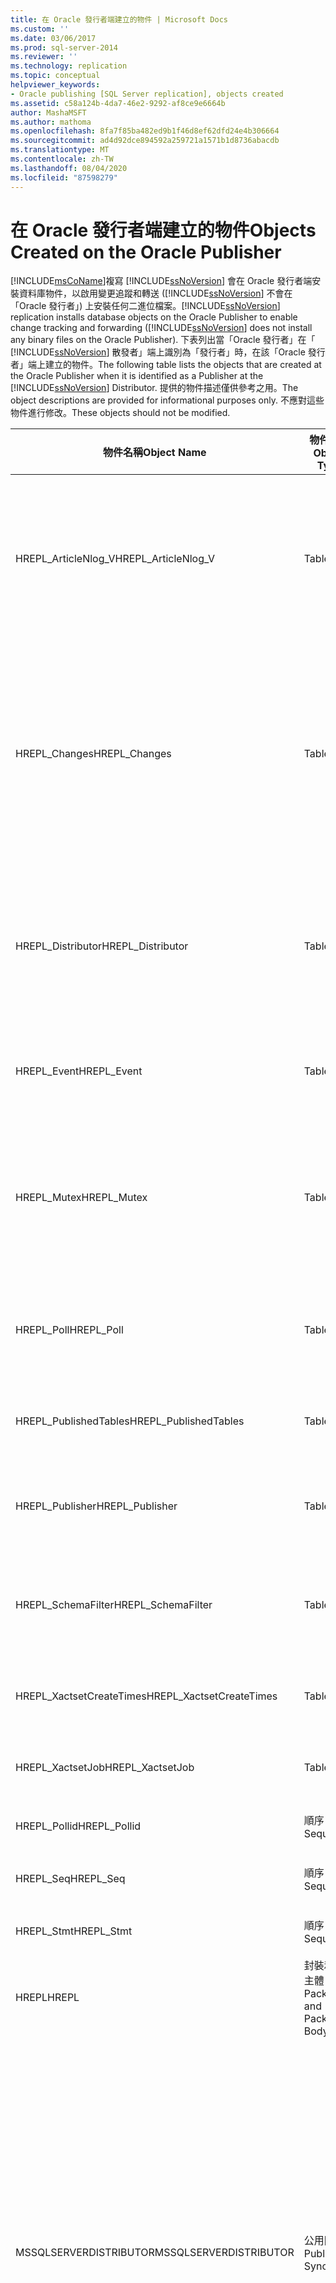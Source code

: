 ```yaml
---
title: 在 Oracle 發行者端建立的物件 | Microsoft Docs
ms.custom: ''
ms.date: 03/06/2017
ms.prod: sql-server-2014
ms.reviewer: ''
ms.technology: replication
ms.topic: conceptual
helpviewer_keywords:
- Oracle publishing [SQL Server replication], objects created
ms.assetid: c58a124b-4da7-46e2-9292-af8ce9e6664b
author: MashaMSFT
ms.author: mathoma
ms.openlocfilehash: 8fa7f85ba482ed9b1f46d8ef62dfd24e4b306664
ms.sourcegitcommit: ad4d92dce894592a259721a1571b1d8736abacdb
ms.translationtype: MT
ms.contentlocale: zh-TW
ms.lasthandoff: 08/04/2020
ms.locfileid: "87598279"
---
```

# <a name="objects-created-on-the-oracle-publisher"></a><span data-ttu-id="06630-102">在 Oracle 發行者端建立的物件</span><span class="sxs-lookup"><span data-stu-id="06630-102">Objects Created on the Oracle Publisher</span></span>
  [!INCLUDE[msCoName](../../../includes/msconame-md.md)]<span data-ttu-id="06630-103">複寫 [!INCLUDE[ssNoVersion](../../../includes/ssnoversion-md.md)] 會在 Oracle 發行者端安裝資料庫物件，以啟用變更追蹤和轉送 ([!INCLUDE[ssNoVersion](../../../includes/ssnoversion-md.md)] 不會在「Oracle 發行者」) 上安裝任何二進位檔案。</span><span class="sxs-lookup"><span data-stu-id="06630-103">[!INCLUDE[ssNoVersion](../../../includes/ssnoversion-md.md)] replication installs database objects on the Oracle Publisher to enable change tracking and forwarding ([!INCLUDE[ssNoVersion](../../../includes/ssnoversion-md.md)] does not install any binary files on the Oracle Publisher).</span></span> <span data-ttu-id="06630-104">下表列出當「Oracle 發行者」在「 [!INCLUDE[ssNoVersion](../../../includes/ssnoversion-md.md)] 散發者」端上識別為「發行者」時，在該「Oracle 發行者」端上建立的物件。</span><span class="sxs-lookup"><span data-stu-id="06630-104">The following table lists the objects that are created at the Oracle Publisher when it is identified as a Publisher at the [!INCLUDE[ssNoVersion](../../../includes/ssnoversion-md.md)] Distributor.</span></span> <span data-ttu-id="06630-105">提供的物件描述僅供參考之用。</span><span class="sxs-lookup"><span data-stu-id="06630-105">The object descriptions are provided for informational purposes only.</span></span> <span data-ttu-id="06630-106">不應對這些物件進行修改。</span><span class="sxs-lookup"><span data-stu-id="06630-106">These objects should not be modified.</span></span>  
  
|<span data-ttu-id="06630-107">物件名稱</span><span class="sxs-lookup"><span data-stu-id="06630-107">Object Name</span></span>|<span data-ttu-id="06630-108">物件類型</span><span class="sxs-lookup"><span data-stu-id="06630-108">Object Type</span></span>|<span data-ttu-id="06630-109">描述</span><span class="sxs-lookup"><span data-stu-id="06630-109">Description</span></span>|  
|-----------------|-----------------|-----------------|  
|<span data-ttu-id="06630-110">HREPL_ArticleNlog_V</span><span class="sxs-lookup"><span data-stu-id="06630-110">HREPL_ArticleNlog_V</span></span>|<span data-ttu-id="06630-111">Table</span><span class="sxs-lookup"><span data-stu-id="06630-111">Table</span></span>|<span data-ttu-id="06630-112">用於儲存已發行資料表進行變更時的資訊之變更追蹤資料表。</span><span class="sxs-lookup"><span data-stu-id="06630-112">Change tracking table used to store information as changes are made to the published table.</span></span> <span data-ttu-id="06630-113">每個已發行資料表都會建立變更追蹤資料表。</span><span class="sxs-lookup"><span data-stu-id="06630-113">A change tracking table is created for each published table.</span></span>|  
|<span data-ttu-id="06630-114">HREPL_Changes</span><span class="sxs-lookup"><span data-stu-id="06630-114">HREPL_Changes</span></span>|<span data-ttu-id="06630-115">Table</span><span class="sxs-lookup"><span data-stu-id="06630-115">Table</span></span>|<span data-ttu-id="06630-116">Xactset 作業內部用於決定等待被指派至交易集之變更數量的資料表。</span><span class="sxs-lookup"><span data-stu-id="06630-116">Table used internally by the Xactset Job to determine the number of changes waiting to be assigned to a transaction set.</span></span> <span data-ttu-id="06630-117">如需此作業的詳細資訊，請參閱 [Oracle 發行者的效能微調](performance-tuning-for-oracle-publishers.md)。</span><span class="sxs-lookup"><span data-stu-id="06630-117">For more information about this job, see [Performance Tuning for Oracle Publishers](performance-tuning-for-oracle-publishers.md).</span></span>|  
|<span data-ttu-id="06630-118">HREPL_Distributor</span><span class="sxs-lookup"><span data-stu-id="06630-118">HREPL_Distributor</span></span>|<span data-ttu-id="06630-119">Table</span><span class="sxs-lookup"><span data-stu-id="06630-119">Table</span></span>|<span data-ttu-id="06630-120">用於維護與「Oracle 發行者」相關的「 [!INCLUDE[ssNoVersion](../../../includes/ssnoversion-md.md)] 散發者」資訊之散發者狀態資料表。</span><span class="sxs-lookup"><span data-stu-id="06630-120">Distributor status table used to maintain information about the [!INCLUDE[ssNoVersion](../../../includes/ssnoversion-md.md)] Distributor associated with the Oracle Publisher.</span></span>|  
|<span data-ttu-id="06630-121">HREPL_Event</span><span class="sxs-lookup"><span data-stu-id="06630-121">HREPL_Event</span></span>|<span data-ttu-id="06630-122">Table</span><span class="sxs-lookup"><span data-stu-id="06630-122">Table</span></span>|<span data-ttu-id="06630-123">用於同步處理快照集和資料列計數要求的事件資料表。</span><span class="sxs-lookup"><span data-stu-id="06630-123">Event table used for synchronizing snapshots and row count requests.</span></span>|  
|<span data-ttu-id="06630-124">HREPL_Mutex</span><span class="sxs-lookup"><span data-stu-id="06630-124">HREPL_Mutex</span></span>|<span data-ttu-id="06630-125">Table</span><span class="sxs-lookup"><span data-stu-id="06630-125">Table</span></span>|<span data-ttu-id="06630-126">用於確保「記錄讀取器代理程式」和資料庫作業未同時執行 Oracle 封裝程序 PopulatePollTable 的資料表。</span><span class="sxs-lookup"><span data-stu-id="06630-126">Table used to ensure that the Oracle package procedure PopulatePollTable is not executed concurrently by both the Log Reader Agent and the database job.</span></span>|  
|<span data-ttu-id="06630-127">HREPL_Poll</span><span class="sxs-lookup"><span data-stu-id="06630-127">HREPL_Poll</span></span>|<span data-ttu-id="06630-128">Table</span><span class="sxs-lookup"><span data-stu-id="06630-128">Table</span></span>|<span data-ttu-id="06630-129">用於識別與已發行資料表數組變更相關之記錄資料表項目的資料表。</span><span class="sxs-lookup"><span data-stu-id="06630-129">Table used to identify log table entries associated with sets of changes to published tables.</span></span>|  
|<span data-ttu-id="06630-130">HREPL_PublishedTables</span><span class="sxs-lookup"><span data-stu-id="06630-130">HREPL_PublishedTables</span></span>|<span data-ttu-id="06630-131">Table</span><span class="sxs-lookup"><span data-stu-id="06630-131">Table</span></span>|<span data-ttu-id="06630-132">包含異動複寫中各發行項之項目的資料表。</span><span class="sxs-lookup"><span data-stu-id="06630-132">Table containing an entry for each article in a transactional publication.</span></span>|  
|<span data-ttu-id="06630-133">HREPL_Publisher</span><span class="sxs-lookup"><span data-stu-id="06630-133">HREPL_Publisher</span></span>|<span data-ttu-id="06630-134">Table</span><span class="sxs-lookup"><span data-stu-id="06630-134">Table</span></span>|<span data-ttu-id="06630-135">用於維護「發行者」特定資訊的發行者狀態資料表。</span><span class="sxs-lookup"><span data-stu-id="06630-135">Publisher status table used for maintaining Publisher specific information.</span></span>|  
|<span data-ttu-id="06630-136">HREPL_SchemaFilter</span><span class="sxs-lookup"><span data-stu-id="06630-136">HREPL_SchemaFilter</span></span>|<span data-ttu-id="06630-137">Table</span><span class="sxs-lookup"><span data-stu-id="06630-137">Table</span></span>|<span data-ttu-id="06630-138">包含透過「新增發行集精靈」發行時未顯示之結構描述的資料表。</span><span class="sxs-lookup"><span data-stu-id="06630-138">Table containing schemas that are not displayed when publishing through the New Publication Wizard.</span></span>|  
|<span data-ttu-id="06630-139">HREPL_XactsetCreateTimes</span><span class="sxs-lookup"><span data-stu-id="06630-139">HREPL_XactsetCreateTimes</span></span>|<span data-ttu-id="06630-140">Table</span><span class="sxs-lookup"><span data-stu-id="06630-140">Table</span></span>|<span data-ttu-id="06630-141">識別各交易集相關的建立時間之資料表。</span><span class="sxs-lookup"><span data-stu-id="06630-141">Table identifying the create time associated with each transaction set.</span></span>|  
|<span data-ttu-id="06630-142">HREPL_XactsetJob</span><span class="sxs-lookup"><span data-stu-id="06630-142">HREPL_XactsetJob</span></span>|<span data-ttu-id="06630-143">Table</span><span class="sxs-lookup"><span data-stu-id="06630-143">Table</span></span>|<span data-ttu-id="06630-144">含有 Xactset 作業目前參數設定的資料表。</span><span class="sxs-lookup"><span data-stu-id="06630-144">Table with current parameter settings for the Xactset Job.</span></span>|  
|<span data-ttu-id="06630-145">HREPL_Pollid</span><span class="sxs-lookup"><span data-stu-id="06630-145">HREPL_Pollid</span></span>|<span data-ttu-id="06630-146">順序</span><span class="sxs-lookup"><span data-stu-id="06630-146">Sequence</span></span>|<span data-ttu-id="06630-147">用於產生輪詢 ID 的順序。</span><span class="sxs-lookup"><span data-stu-id="06630-147">Sequence used to generate poll IDs.</span></span>|  
|<span data-ttu-id="06630-148">HREPL_Seq</span><span class="sxs-lookup"><span data-stu-id="06630-148">HREPL_Seq</span></span>|<span data-ttu-id="06630-149">順序</span><span class="sxs-lookup"><span data-stu-id="06630-149">Sequence</span></span>|<span data-ttu-id="06630-150">用於排序變更命令的順序。</span><span class="sxs-lookup"><span data-stu-id="06630-150">Sequence used to order change commands.</span></span>|  
|<span data-ttu-id="06630-151">HREPL_Stmt</span><span class="sxs-lookup"><span data-stu-id="06630-151">HREPL_Stmt</span></span>|<span data-ttu-id="06630-152">順序</span><span class="sxs-lookup"><span data-stu-id="06630-152">Sequence</span></span>|<span data-ttu-id="06630-153">用於產生陳述式 ID 的順序。</span><span class="sxs-lookup"><span data-stu-id="06630-153">Sequence used to generate statement IDs.</span></span>|  
|<span data-ttu-id="06630-154">HREPL</span><span class="sxs-lookup"><span data-stu-id="06630-154">HREPL</span></span>|<span data-ttu-id="06630-155">封裝和封裝主體</span><span class="sxs-lookup"><span data-stu-id="06630-155">Package and Package Body</span></span>|<span data-ttu-id="06630-156">在「發行者」端建立的「發行者」支援程式碼封裝。</span><span class="sxs-lookup"><span data-stu-id="06630-156">Package of Publisher support code that is created at the Publisher.</span></span>|  
|<span data-ttu-id="06630-157">MSSQLSERVERDISTRIBUTOR</span><span class="sxs-lookup"><span data-stu-id="06630-157">MSSQLSERVERDISTRIBUTOR</span></span>|<span data-ttu-id="06630-158">公用同義字</span><span class="sxs-lookup"><span data-stu-id="06630-158">Public Synonym</span></span>|<span data-ttu-id="06630-159">HREPL_Distributor 資料表的公用同義字。</span><span class="sxs-lookup"><span data-stu-id="06630-159">Public synonym for the HREPL_Distributor table.</span></span> <span data-ttu-id="06630-160">如果將「散發者」設定為與「Oracle 發行者」搭配使用，並且此公用同義字已存在於資料庫中，則系統將會卸除並重新建立此公用同義字。</span><span class="sxs-lookup"><span data-stu-id="06630-160">If you configure a Distributor to use with an Oracle Publisher, and this synonym already exists in the database, it is dropped and recreated.</span></span><br /><br /> <span data-ttu-id="06630-161">使用 [CASCADE] 選項卸除公用同義字和設定的 Oracle 複寫使用者，將會從「Oracle 發行者」端移除所有複寫物件。</span><span class="sxs-lookup"><span data-stu-id="06630-161">Dropping the public synonym and the configured Oracle replication user with the CASCADE option removes all replication objects from the Oracle Publisher.</span></span>|  
|<span data-ttu-id="06630-162">HREPL_Len_I_J_K</span><span class="sxs-lookup"><span data-stu-id="06630-162">HREPL_Len_I_J_K</span></span>|<span data-ttu-id="06630-163">函式</span><span class="sxs-lookup"><span data-stu-id="06630-163">Function</span></span>|<span data-ttu-id="06630-164">在 Oracle 發行封裝程式碼之外定義的函數，可用於查詢 LONG 資料行的長度 (為具有已發行 LONG 資料行的資料表產生參數化命令時使用)。</span><span class="sxs-lookup"><span data-stu-id="06630-164">Function defined outside the Oracle publishing package code, used to query for the length of a LONG column (used when generating parameterized commands for tables with published LONG columns).</span></span> <span data-ttu-id="06630-165">系統會為每個具有 LONG 資料行的已發行資料表產生函數。</span><span class="sxs-lookup"><span data-stu-id="06630-165">A function is created for each published table with a LONG column.</span></span>|  
|<span data-ttu-id="06630-166">HREPL_DropPublisher</span><span class="sxs-lookup"><span data-stu-id="06630-166">HREPL_DropPublisher</span></span>|<span data-ttu-id="06630-167">程序</span><span class="sxs-lookup"><span data-stu-id="06630-167">Procedure</span></span>|<span data-ttu-id="06630-168">在 Oracle 發行封裝程式碼之外定義的程序，可用於卸除「Oracle 發行者」。</span><span class="sxs-lookup"><span data-stu-id="06630-168">Procedure defined outside the Oracle publishing package code, used to drop the Oracle Publisher.</span></span>|  
|<span data-ttu-id="06630-169">HREPL_ExecuteCommand</span><span class="sxs-lookup"><span data-stu-id="06630-169">HREPL_ExecuteCommand</span></span>|<span data-ttu-id="06630-170">程序</span><span class="sxs-lookup"><span data-stu-id="06630-170">Procedure</span></span>|<span data-ttu-id="06630-171">在 Oracle 發行封裝程式碼之外定義的程序，可用於在「發行者」端執行命令。</span><span class="sxs-lookup"><span data-stu-id="06630-171">Procedure defined outside the Oracle publishing package code, used to execute a command at the Publisher.</span></span>|  
|<span data-ttu-id="06630-172">HREPL_ArticleN_Trigger_Row</span><span class="sxs-lookup"><span data-stu-id="06630-172">HREPL_ArticleN_Trigger_Row</span></span>|<span data-ttu-id="06630-173">觸發程序</span><span class="sxs-lookup"><span data-stu-id="06630-173">Trigger</span></span>|<span data-ttu-id="06630-174">為每個已發行資料表產生的觸發程序，用來追蹤資料列變更。</span><span class="sxs-lookup"><span data-stu-id="06630-174">Trigger generated for each published table, used to track row changes.</span></span>|  
|<span data-ttu-id="06630-175">HREPL_ArticleN_Trigger_Stmt</span><span class="sxs-lookup"><span data-stu-id="06630-175">HREPL_ArticleN_Trigger_Stmt</span></span>|<span data-ttu-id="06630-176">觸發程序</span><span class="sxs-lookup"><span data-stu-id="06630-176">Trigger</span></span>|<span data-ttu-id="06630-177">為每個已發行資料表產生的觸發程序，用來追蹤陳述式層級變更。</span><span class="sxs-lookup"><span data-stu-id="06630-177">Trigger generated for each published table, used to track statement level changes.</span></span>|  
|<span data-ttu-id="06630-178">HREPL_Article_I_J</span><span class="sxs-lookup"><span data-stu-id="06630-178">HREPL_Article_I_J</span></span>|<span data-ttu-id="06630-179">檢視</span><span class="sxs-lookup"><span data-stu-id="06630-179">View</span></span>|<span data-ttu-id="06630-180">為每個已發行資料表建立的檢視，用於查詢已發行的資料表。</span><span class="sxs-lookup"><span data-stu-id="06630-180">View created for each published table, used to query the published table.</span></span>|  
|<span data-ttu-id="06630-181">HREPL_Log_I_J_K</span><span class="sxs-lookup"><span data-stu-id="06630-181">HREPL_Log_I_J_K</span></span>|<span data-ttu-id="06630-182">檢視</span><span class="sxs-lookup"><span data-stu-id="06630-182">View</span></span>|<span data-ttu-id="06630-183">為每個已發行資料表建立的檢視，用於查詢變更追蹤資料表。</span><span class="sxs-lookup"><span data-stu-id="06630-183">View created for each published table, used to query the change tracking table.</span></span>|  
  
## <a name="see-also"></a><span data-ttu-id="06630-184">另請參閱</span><span class="sxs-lookup"><span data-stu-id="06630-184">See Also</span></span>  
 <span data-ttu-id="06630-185">[設定 Oracle 發行者](configure-an-oracle-publisher.md) </span><span class="sxs-lookup"><span data-stu-id="06630-185">[Configure an Oracle Publisher](configure-an-oracle-publisher.md) </span></span>  
 <span data-ttu-id="06630-186">[Oracle 發行相關術語字彙](glossary-of-terms-for-oracle-publishing.md) </span><span class="sxs-lookup"><span data-stu-id="06630-186">[Glossary of Terms for Oracle Publishing](glossary-of-terms-for-oracle-publishing.md) </span></span>  
 [<span data-ttu-id="06630-187">Oracle 發行概觀</span><span class="sxs-lookup"><span data-stu-id="06630-187">Oracle Publishing Overview</span></span>](oracle-publishing-overview.md)  
  
  
